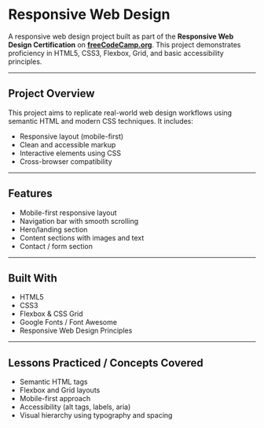 # Responsive Web Design

A responsive web design project built as part of the **Responsive Web Design Certification** on **[freeCodeCamp.org](https://freecodecamp.org/)**. This project demonstrates proficiency in HTML5, CSS3, Flexbox, Grid, and basic accessibility principles.

---

## Project Overview

This project aims to replicate real-world web design workflows using semantic HTML and modern CSS techniques. It includes:

* Responsive layout (mobile-first)
* Clean and accessible markup
* Interactive elements using CSS
* Cross-browser compatibility

---

## Features

* Mobile-first responsive layout
* Navigation bar with smooth scrolling
* Hero/landing section
* Content sections with images and text
* Contact / form section

---

## Built With

* HTML5
* CSS3
* Flexbox & CSS Grid
* Google Fonts / Font Awesome
* Responsive Web Design Principles

---

## Lessons Practiced / Concepts Covered

* Semantic HTML tags
* Flexbox and Grid layouts
* Mobile-first approach
* Accessibility (alt tags, labels, aria)
* Visual hierarchy using typography and spacing